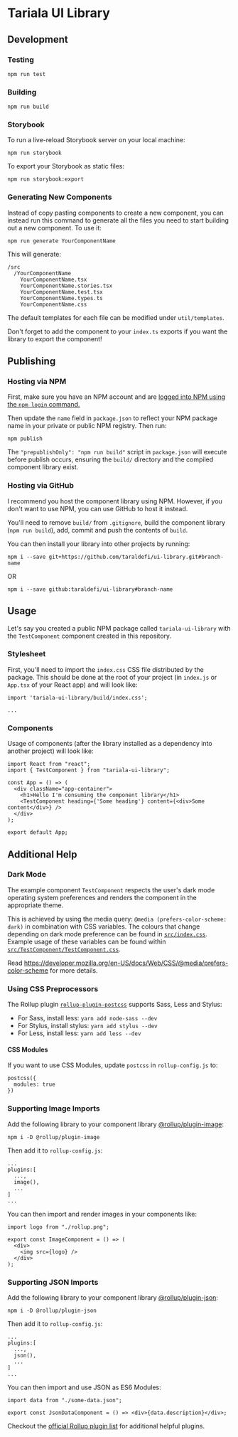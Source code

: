 # Tariala UI Library

## Development

### Testing

```
npm run test
```

### Building

```
npm run build
```

### Storybook

To run a live-reload Storybook server on your local machine:

```
npm run storybook
```

To export your Storybook as static files:

```
npm run storybook:export
```

### Generating New Components

Instead of copy pasting components to create a new component, you can instead run this command to generate all the files you need to start building out a new component. To use it:

```
npm run generate YourComponentName
```

This will generate:

```
/src
  /YourComponentName
    YourComponentName.tsx
    YourComponentName.stories.tsx
    YourComponentName.test.tsx
    YourComponentName.types.ts
    YourComponentName.css
```

The default templates for each file can be modified under `util/templates`.

Don't forget to add the component to your `index.ts` exports if you want the library to export the component!

## Publishing

### Hosting via NPM

First, make sure you have an NPM account and are [logged into NPM using the `npm login` command.](https://docs.npmjs.com/creating-a-new-npm-user-account)

Then update the `name` field in `package.json` to reflect your NPM package name in your private or public NPM registry. Then run:

```
npm publish
```

The `"prepublishOnly": "npm run build"` script in `package.json` will execute before publish occurs, ensuring the `build/` directory and the compiled component library exist.

### Hosting via GitHub

I recommend you host the component library using NPM. However, if you don't want to use NPM, you can use GitHub to host it instead.

You'll need to remove `build/` from `.gitignore`, build the component library (`npm run build`), add, commit and push the contents of `build`.

You can then install your library into other projects by running:

```
npm i --save git+https://github.com/taraldefi/ui-library.git#branch-name
```

OR

```
npm i --save github:taraldefi/ui-library#branch-name
```

## Usage

Let's say you created a public NPM package called `tariala-ui-library` with the `TestComponent` component created in this repository.

### Stylesheet

First, you'll need to import the `index.css` CSS file distributed by the package. This should be done at the root of your project (in `index.js` or `App.tsx` of your React app) and will look like:

```tsx
import 'tariala-ui-library/build/index.css';

...
```

### Components

Usage of components (after the library installed as a dependency into another project) will look like:

```TSX
import React from "react";
import { TestComponent } from "tariala-ui-library";

const App = () => (
  <div className="app-container">
    <h1>Hello I'm consuming the component library</h1>
    <TestComponent heading={'Some heading'} content={<div>Some content</div>} />
  </div>
);

export default App;
```

## Additional Help

### Dark Mode

The example component `TestComponent` respects the user's dark mode operating system preferences and renders the component in the appropriate theme.

This is achieved by using the media query: `@media (prefers-color-scheme: dark)` in combination with CSS variables. The colours that change depending on dark mode preference can be found in [`src/index.css`](src/index.css). Example usage of these variables can be found within [`src/TestComponent/TestComponent.css`](src/TestComponent/TestComponent.css).

Read https://developer.mozilla.org/en-US/docs/Web/CSS/@media/prefers-color-scheme for more details.

### Using CSS Preprocessors

The Rollup plugin [`rollup-plugin-postcss`](https://github.com/egoist/rollup-plugin-postcss) supports Sass, Less and Stylus:

- For Sass, install less: `yarn add node-sass --dev`
- For Stylus, install stylus: `yarn add stylus --dev`
- For Less, install less: `yarn add less --dev`

#### CSS Modules

If you want to use CSS Modules, update `postcss` in `rollup-config.js` to:

```
postcss({
  modules: true
})
```

### Supporting Image Imports

Add the following library to your component library [@rollup/plugin-image](https://github.com/rollup/plugins/tree/master/packages/image):

```
npm i -D @rollup/plugin-image
```

Then add it to `rollup-config.js`:

```
...
plugins:[
  ...,
  image(),
  ...
]
...
```

You can then import and render images in your components like:

```tsx
import logo from "./rollup.png";

export const ImageComponent = () => (
  <div>
    <img src={logo} />
  </div>
);
```

### Supporting JSON Imports

Add the following library to your component library [@rollup/plugin-json](https://github.com/rollup/plugins/tree/master/packages/json):

```
npm i -D @rollup/plugin-json
```

Then add it to `rollup-config.js`:

```
...
plugins:[
  ...,
  json(),
  ...
]
...
```

You can then import and use JSON as ES6 Modules:

```tsx
import data from "./some-data.json";

export const JsonDataComponent = () => <div>{data.description}</div>;
```

Checkout the [official Rollup plugin list](https://github.com/rollup/plugins) for additional helpful plugins.

